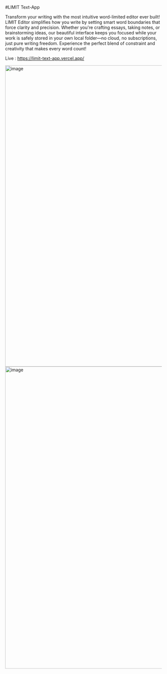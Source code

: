 #LIMIT Text-App

Transform your writing with the most intuitive word-limited editor ever built! LIMIT Editor simplifies how you write by setting smart word boundaries that force clarity and precision. Whether you're crafting essays, taking notes, or brainstorming ideas, our beautiful interface keeps you focused while your work is safely stored in your own local folder—no cloud, no subscriptions, just pure writing freedom. Experience the perfect blend of constraint and creativity that makes every word count!

Live : https://limit-text-app.vercel.app/

<img width="1919" height="966" alt="image" src="https://github.com/user-attachments/assets/fc1fbeda-cd5f-4676-a080-e0fd614c206b" />
<img width="1919" height="969" alt="image" src="https://github.com/user-attachments/assets/cd078f76-b42a-445b-8c7b-4fb9f247b7ad" />
